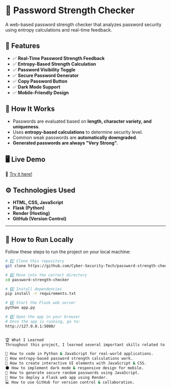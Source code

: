 # 🔐 Password Strength Checker

A web-based password strength checker that analyzes password security using entropy calculations and real-time feedback.

## 🚀 Features
- ✅ **Real-Time Password Strength Feedback**
- ✅ **Entropy-Based Strength Calculation**
- ✅ **Password Visibility Toggle**
- ✅ **Secure Password Generator**
- ✅ **Copy Password Button**
- ✅ **Dark Mode Support**
- ✅ **Mobile-Friendly Design**

## 🎯 How It Works
- Passwords are evaluated based on **length, character variety, and uniqueness**.
- Uses **entropy-based calculations** to determine security level.
- Common weak passwords are **automatically downgraded**.
- **Generated passwords are always "Very Strong".**

## 🖥️ Live Demo
🔗 [Try it here!](https://password-strength-checker-ub22.onrender.com/)

## ⚙️ Technologies Used
- **HTML, CSS, JavaScript**
- **Flask (Python)**
- **Render (Hosting)**
- **GitHub (Version Control)**

---

## 📜 How to Run Locally
Follow these steps to run the project on your local machine:

```bash
# 1️⃣ Clone this repository
git clone https://github.com/Cyber-Security-Tech/password-strength-checker.git

# 2️⃣ Move into the correct directory
cd password-strength-checker

# 3️⃣ Install dependencies
pip install -r requirements.txt

# 4️⃣ Start the Flask web server
python app.py

# 5️⃣ Open the app in your browser
# Once the app is running, go to:
http://127.0.0.1:5000/


🏆 What I Learned
Throughout this project, I learned several important skills related to coding, UI/UX, security, and deployment:

📌 How to code in Python & JavaScript for real-world applications.
🔢 How entropy-based password strength calculations work.
🎨 How to create interactive UI elements with JavaScript & CSS.
🌑 How to implement dark mode & responsive design for mobile.
🔄 How to generate secure random passwords using JavaScript.
📂 How to deploy a Flask web app using Render.
💻 How to use GitHub for version control & collaboration.
